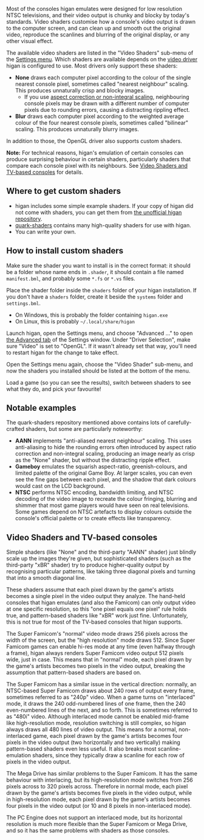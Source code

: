 Most of the consoles higan emulates
were designed for low resolution NTSC televisions,
and their video output is chunky and blocky
by today's standards.
Video shaders customise how a console's video output
is drawn to the computer screen,
and can clean up and smooth out the original video,
reproduce the scanlines and blurring of the original display,
or any other visual effect.

The available video shaders are listed in
the "Video Shaders" sub-menu of the [Settings menu].
Which shaders are available depends on
the [video driver](drivers.md#video) higan is configured to use.
Most drivers only support these shaders:

  - **None**
    draws each computer pixel according to
    the colour of the single nearest console pixel,
    sometimes called "nearest neighbour" scaling.
    This produces unnaturally crisp and blocky images.
      - If you use [aspect correction or non-integral scaling][ac],
        neighbouring console pixels may be drawn
        with a different number of computer pixels due to rounding errors,
        causing a distracting rippling effect.
  - **Blur**
    draws each computer pixel according to
    the weighted average colour
    of the four nearest console pixels,
    sometimes called "bilinear" scaling.
    This produces unnaturally blurry images.

[ac]: ../interface/higan-settings.md#video

In addition to those,
the OpenGL driver also supports custom shaders.

**Note:**
For technical reasons,
higan's emulation of certain consoles
can produce surprising behaviour
in certain shaders,
particularly shaders that compare each console pixel
with its neighbours.
See [Video Shaders and TV-based consoles][vstv] for details.

[vstv]: #video-shaders-and-tv-based-consoles

Where to get custom shaders
---------------------------

  - higan includes some simple example shaders.
    If your copy of higan did not come with shaders,
    you can get them from
    [the unofficial higan repository](https://gitlab.com/higan/higan/tree/master/shaders).
  - [quark-shaders](https://github.com/hizzlekizzle/quark-shaders)
    contains many high-quality shaders for use with higan.
  - You can write your own.

How to install custom shaders
-----------------------------

Make sure the shader you want to install
is in the correct format:
it should be a folder whose name ends in `.shader`,
it should contain a file named `manifest.bml`,
and probably some `*.fs` or `*.vs` files.

Place the shader folder inside
the `shaders` folder
of your higan installation.
If you don't have a `shaders` folder,
create it beside the `systems` folder
and `settings.bml`.

  - On Windows,
    this is probably the folder containing `higan.exe`
  - On Linux,
    this is probably `~/.local/share/higan`

Launch higan,
open the Settings menu,
and choose "Advanced ..."
to open [the Advanced tab](../interface/higan-settings.md#advanced)
of the Settings window.
Under "Driver Selection",
make sure "Video" is set to "OpenGL".
If it wasn't already set that way,
you'll need to restart higan
for the change to take effect.

Open the Settings menu again,
choose the "Video Shader" sub-menu,
and now the shaders you installed
should be listed at the bottom of the menu.

Load a game
(so you can see the results),
switch between shaders
to see what they do,
and pick your favourite!

Notable examples
----------------

The quark-shaders repository mentioned above
contains lots of carefully-crafted shaders,
but some are particularly noteworthy:

  - **AANN** implements "anti-aliased nearest neighbour" scaling.
    This uses anti-aliasing to hide
    the rounding errors often introduced by
    aspect ratio correction
    and non-integral scaling,
    producing an image nearly as crisp as the "None" shader,
    but without the distracting ripple effect.
  - **Gameboy** emulates the squarish aspect-ratio,
    greenish-colours,
    and limited palette
    of the original Game Boy.
    At larger scales,
    you can even see the fine gaps between each pixel,
    and the shadow that dark colours would cast
    on the LCD background.
  - **NTSC** performs NTSC encoding,
    bandwidth limiting,
    and NTSC decoding of the video image to recreate
    the colour fringing,
    blurring
    and shimmer
    that most game players would have seen
    on real televisions.
    Some games depend on NTSC artefacts
    to display colours outside the console's official palette
    or to create effects like transparency.

Video Shaders and TV-based consoles
-----------------------------------

Simple shaders
(like "None"
and the third-party "AANN" shader)
just blindly scale up the images they're given,
but sophisticated shaders
(such as the third-party "xBR" shader)
try to produce higher-quality output
by recognising particular patterns,
like taking three diagonal pixels
and turning that into a smooth diagonal line.

These shaders assume that
each pixel drawn by the game's artists
becomes a single pixel in the video output they analyze.
The hand-held consoles that higan emulates
(and also the Famicom)
can only output video at one specific resolution,
so this "one pixel equals one pixel" rule holds true,
and pattern-based shaders like "xBR" work just fine.
Unfortunately,
this is not true for most of the TV-based consoles
that higan supports.

The Super Famicom's "normal" video mode
draws 256 pixels across the width of the screen,
but the "high resolution" mode draws 512.
Since Super Famicom games can enable hi-res mode at any time
(even halfway through a frame),
higan always renders Super Famicom video output 512 pixels wide,
just in case.
This means that in "normal" mode,
each pixel drawn by the game's artists
becomes two pixels in the video output,
breaking the assumption
that pattern-based shaders are based on.

The Super Famicom has a similar issue in the vertical direction:
normally,
an NTSC-based Super Famicom draws about 240 rows of output every frame,
sometimes referred to as "240p" video.
When a game turns on "interlaced" mode,
it draws the 240 odd-numbered lines of one frame,
then the 240 even-numbered lines of the next,
and so forth.
This is sometimes referred to as "480i" video.
Although interlaced mode cannot be enabled mid-frame
like high-resolution mode,
resolution switching is still complex,
so higan always draws all 480 lines of video output.
This means for a normal, non-interlaced game,
each pixel drawn by the game's artists
becomes four pixels in the video output
(two horizontally and two vertically)
making pattern-based shaders even less useful.
It also breaks most scanline-emulation shaders,
since they typically draw a scanline
for each row of pixels in the video output.

The Mega Drive has similar problems
to the Super Famicom.
It has the same behaviour with interlacing,
but its high-resolution mode switches
from 256 pixels across to 320 pixels across.
Therefore in normal mode,
each pixel drawn by the game's artists
becomes five pixels in the video output,
while in high-resolution mode,
each pixel drawn by the game's artists
becomes four pixels in the video output
(or 10 and 8 pixels in non-interlaced mode).

The PC Engine does not support an interlaced mode,
but its horizontal resolution is much more flexible
than the Super Famicom or Mega Drive,
and so it has the same problems with shaders as those consoles.

[Settings menu]: ../interface/higan.md#the-settings-menu
